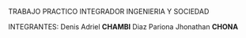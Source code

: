 TRABAJO PRACTICO INTEGRADOR
INGENIERIA Y SOCIEDAD

INTEGRANTES:
Denis Adriel **CHAMBI** 
Diaz Pariona Jhonathan **CHONA**
